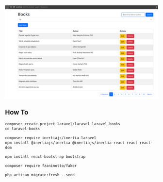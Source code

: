 ![CRUD Screenshot](public/assets/screenshoot/crud.png)


## How To

````
composer create-project laravel/laravel laravel-books
cd laravel-books

````

````
composer require inertiajs/inertia-laravel
npm install @inertiajs/inertia @inertiajs/inertia-react react react-dom

````

````
npm install react-bootstrap bootstrap

````

````
composer require fzaninotto/faker

````

````
php artisan migrate:fresh --seed

````
